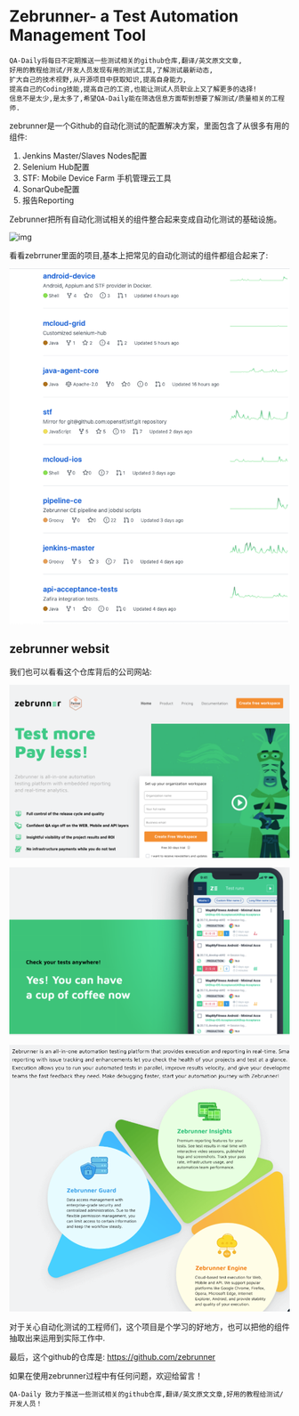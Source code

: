 # Zebrunner- a Test Automation Management Tool

```
QA-Daily将每日不定期推送一些测试相关的github仓库,翻译/英文原文文章,
好用的教程给测试/开发人员发现有用的测试工具,了解测试最新动态,
扩大自己的技术视野,从开源项目中获取知识,提高自身能力,
提高自己的Coding技能,提高自己的工资,也能让测试人员职业上又了解更多的选择!
信息不是太少,是太多了,希望QA-Daily能在筛选信息方面帮到想要了解测试/质量相关的工程师.
```

zebrunner是一个Github的自动化测试的配置解决方案，里面包含了从很多有用的组件:

1. Jenkins Master/Slaves Nodes配置
2. Selenium Hub配置
3. STF: Mobile Device Farm 手机管理云工具
4. SonarQube配置
5. 报告Reporting

Zebrunner把所有自动化测试相关的组件整合起来变成自动化测试的基础设施。

![img](https://github.com/zebrunner/zebrunner/blob/master/docs/img/qps-infra.png?raw=true)

看看zebrruner里面的项目,基本上把常见的自动化测试的组件都组合起来了:

![img.png](zebrunner-projects.png)

## zebrunner websit

我们也可以看看这个仓库背后的公司网站:

![img.png](zebrunner-website.png)

![img.png](zebrunner-mobile.png)

![img.png](zebrunner-docs.png)

对于关心自动化测试的工程师们，这个项目是个学习的好地方，也可以把他的组件抽取出来运用到实际工作中.

最后，这个github的仓库是: https://github.com/zebrunner

如果在使用zebrunner过程中有任何问题，欢迎给留言！

```
QA-Daily 致力于推送一些测试相关的github仓库,翻译/英文原文文章,好用的教程给测试/开发人员！
```

